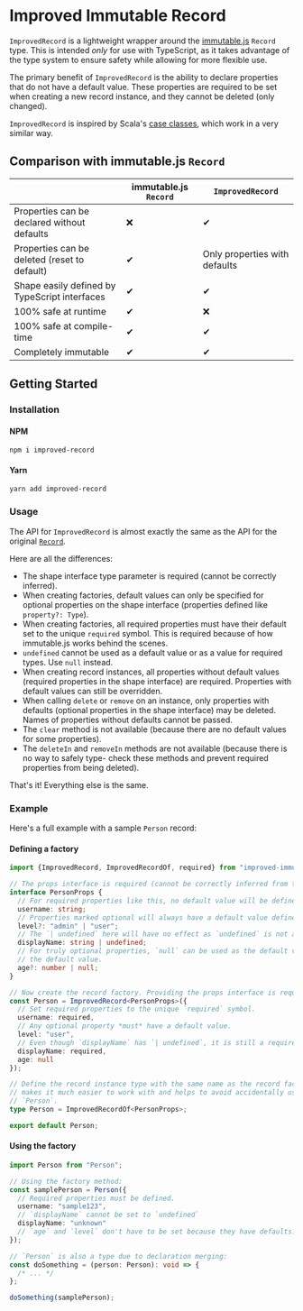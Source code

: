 # Improved Immutable Record

`ImprovedRecord` is a lightweight wrapper around the
[immutable.js](https://immutable-js.github.io/immutable-js/) `Record` type. This is intended _only_
for use with TypeScript, as it takes advantage of the type system to ensure safety while allowing
for more flexible use.

The primary benefit of `ImprovedRecord` is the ability to declare properties that do not have a
default value. These properties are required to be set when creating a new record instance, and they
cannot be deleted (only changed).

`ImprovedRecord` is inspired by Scala's
[case classes](https://docs.scala-lang.org/tour/case-classes.html), which work in a very similar
way.

## Comparison with immutable.js `Record`

|                                               | immutable.js `Record` | `ImprovedRecord`              |
| --------------------------------------------- | --------------------- | ----------------------------- |
| Properties can be declared without defaults   | ❌                    | ✔                             |
| Properties can be deleted (reset to default)  | ✔                     | Only properties with defaults |
| Shape easily defined by TypeScript interfaces | ✔                     | ✔                             |
| 100% safe at runtime                          | ✔                     | ❌                            |
| 100% safe at compile-time                     | ✔                     | ✔                             |
| Completely immutable                          | ✔                     | ✔                             |

## Getting Started

### Installation

#### NPM

```
npm i improved-record
```

#### Yarn

```
yarn add improved-record
```

### Usage

The API for `ImprovedRecord` is almost exactly the same as the API for the original
[`Record`](https://immutable-js.github.io/immutable-js/docs/#/Record).

Here are all the differences:

- The shape interface type parameter is required (cannot be correctly inferred).
- When creating factories, default values can only be specified for optional properties on the shape
  interface (properties defined like `property?: Type`).
- When creating factories, all required properties must have their default set to the unique
  `required` symbol. This is required because of how immutable.js works behind the scenes.
- `undefined` cannot be used as a default value or as a value for required types. Use `null`
  instead.
- When creating record instances, all properties without default values (required properties in the
  shape interface) are required. Properties with default values can still be overridden.
- When calling `delete` or `remove` on an instance, only properties with defaults (optional
  properties in the shape interface) may be deleted. Names of properties without defaults cannot be
  passed.
- The `clear` method is not available (because there are no default values for some properties).
- The `deleteIn` and `removeIn` methods are not available (because there is no way to safely type-
  check these methods and prevent required properties from being deleted).

That's it! Everything else is the same.

### Example

Here's a full example with a sample `Person` record:

#### Defining a factory

```ts
import {ImprovedRecord, ImprovedRecordOf, required} from "improved-immutable-record";

// The props interface is required (cannot be correctly inferred from the default values):
interface PersonProps {
  // For required properties like this, no default value will be defined.
  username: string;
  // Properties marked optional will always have a default value defined.
  level?: "admin" | "user";
  // The `| undefined` here will have no effect as `undefined` is not a valid value.
  displayName: string | undefined;
  // For truly optional properties, `null` can be used as the default value. `undefined` cannot be
  // the default value.
  age?: number | null;
}

// Now create the record factory. Providing the props interface is required.
const Person = ImprovedRecord<PersonProps>({
  // Set required properties to the unique `required` symbol.
  username: required,
  // Any optional property *must* have a default value.
  level: "user",
  // Even though `displayName` has `| undefined`, it is still a required property (no `?:`).
  displayName: required,
  age: null
});

// Define the record instance type with the same name as the record factory (this is optional but
// makes it much easier to work with and helps to avoid accidentally using `PersonProps` instead of
// `Person`.
type Person = ImprovedRecordOf<PersonProps>;

export default Person;
```

#### Using the factory

```ts
import Person from "Person";

// Using the factory method:
const samplePerson = Person({
  // Required properties must be defined.
  username: "sample123",
  // `displayName` cannot be set to `undefined`
  displayName: "unknown"
  // `age` and `level` don't have to be set because they have defaults.
});

// `Person` is also a type due to declaration merging:
const doSomething = (person: Person): void => {
  /* ... */
};

doSomething(samplePerson);
```
